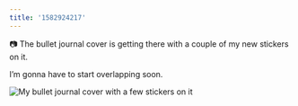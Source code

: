 ```yaml
---
title: '1582924217'
---
```

📷 The bullet journal cover is getting there with a couple of my new stickers on it. 

I’m gonna have to start overlapping soon.

![My bullet journal cover with a few stickers on it](https://hankchizljaw.imgix.net/D349B95E-FD74-4974-9F50-40D44813B324.jpeg?auto=format&q=60)